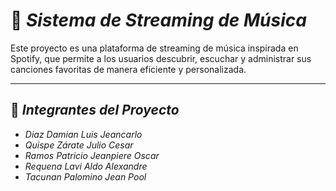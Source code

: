 # 🎵 *Sistema de Streaming de Música*  

Este proyecto es una plataforma de streaming de música inspirada en Spotify, que permite a los usuarios descubrir, escuchar y administrar sus canciones favoritas de manera eficiente y personalizada.  

---

## 👥 *Integrantes del Proyecto*  
 
- *Diaz Damian Luis Jeancarlo*  
- *Quispe Zárate Julio Cesar*
- *Ramos Patricio Jeanpiere Oscar*
- *Requena Lavi Aldo Alexandre*
- *Tacunan Palomino Jean Pool*
